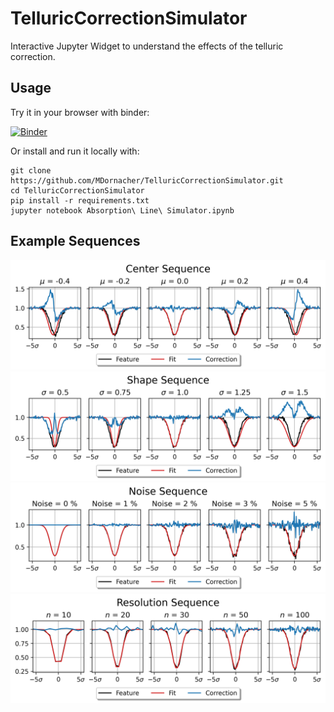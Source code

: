 # TelluricCorrectionSimulator
Interactive Jupyter Widget to understand the effects of the telluric correction.

## Usage
Try it in your browser with binder:

[![Binder](https://mybinder.org/badge_logo.svg)](https://mybinder.org/v2/gh/MDornacher/TelluricCorrectionSimulator/HEAD)

Or install and run it locally with:
```
git clone https://github.com/MDornacher/TelluricCorrectionSimulator.git
cd TelluricCorrectionSimulator
pip install -r requirements.txt
jupyter notebook Absorption\ Line\ Simulator.ipynb
```

## Example Sequences

![Center Sequence](plots/fit_mu_sequence.png?raw=true)
![Shape Sequence](plots/fit_sigma_sequence.png?raw=true)
![Noise Sequence](plots/noise_sequence.png?raw=true)
![Resolution Sequence](plots/n_sequence.png?raw=true)
